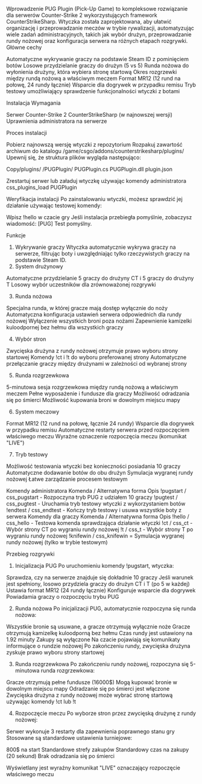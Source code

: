 Wprowadzenie
PUG Plugin (Pick-Up Game) to kompleksowe rozwiązanie dla serwerów Counter-Strike 2 wykorzystujących framework CounterStrikeSharp. Wtyczka została zaprojektowana, aby ułatwić organizację i przeprowadzanie meczów w trybie rywalizacji, automatyzując wiele zadań administracyjnych, takich jak wybór drużyn, przeprowadzanie rundy nożowej oraz konfiguracja serwera na różnych etapach rozgrywki.
Główne cechy

Automatyczne wykrywanie graczy na podstawie Steam ID z pominięciem botów
Losowe przydzielanie graczy do drużyn (5 vs 5)
Runda nożowa do wyłonienia drużyny, która wybiera stronę startową
Okres rozgrzewki między rundą nożową a właściwym meczem
Format MR12 (12 rund na połowę, 24 rundy łącznie)
Wsparcie dla dogrywek w przypadku remisu
Tryb testowy umożliwiający sprawdzenie funkcjonalności wtyczki z botami


Instalacja
Wymagania

Serwer Counter-Strike 2
CounterStrikeSharp (w najnowszej wersji)
Uprawnienia administratora na serwerze

Proces instalacji

Pobierz najnowszą wersję wtyczki z repozytorium
Rozpakuj zawartość archiwum do katalogu /game/csgo/addons/counterstrikesharp/plugins/
Upewnij się, że struktura plików wygląda następująco:

Copy/plugins/
  /PUGPlugin/
    PUGPlugin.cs
    PUGPlugin.dll
    plugin.json

Zrestartuj serwer lub załaduj wtyczkę używając komendy administratora css_plugins_load PUGPlugin

Weryfikacja instalacji
Po zainstalowaniu wtyczki, możesz sprawdzić jej działanie używając testowej komendy:

Wpisz !hello w czacie gry
Jeśli instalacja przebiegła pomyślnie, zobaczysz wiadomość: [PUG] Test pomyślny.


Funkcje
1. Wykrywanie graczy
Wtyczka automatycznie wykrywa graczy na serwerze, filtrując boty i uwzględniając tylko rzeczywistych graczy na podstawie Steam ID.
2. System drużynowy

Automatyczne przydzielanie 5 graczy do drużyny CT i 5 graczy do drużyny T
Losowy wybór uczestników dla zrównoważonej rozgrywki

3. Runda nożowa

Specjalna runda, w której gracze mają dostęp wyłącznie do noży
Automatyczna konfiguracja ustawień serwera odpowiednich dla rundy nożowej
Wyłączenie wszystkich broni poza nożami
Zapewnienie kamizelki kuloodpornej bez hełmu dla wszystkich graczy

4. Wybór stron

Zwycięska drużyna z rundy nożowej otrzymuje prawo wyboru strony startowej
Komendy !ct i !t do wyboru preferowanej strony
Automatyczne przełączanie graczy między drużynami w zależności od wybranej strony

5. Runda rozgrzewkowa

5-minutowa sesja rozgrzewkowa między rundą nożową a właściwym meczem
Pełne wyposażenie i fundusze dla graczy
Możliwość odradzania się po śmierci
Możliwość kupowania broni w dowolnym miejscu mapy

6. System meczowy

Format MR12 (12 rund na połowę, łącznie 24 rundy)
Wsparcie dla dogrywek w przypadku remisu
Automatyczne restarty serwera przed rozpoczęciem właściwego meczu
Wyraźne oznaczenie rozpoczęcia meczu (komunikat "LIVE")

7. Tryb testowy

Możliwość testowania wtyczki bez konieczności posiadania 10 graczy
Automatyczne dodawanie botów do obu drużyn
Symulacja wygranej rundy nożowej
Łatwe zarządzanie procesem testowym


Komendy administratora
Komenda / Alternatywna forma
Opis
!pugstart / css_pugstart - Rozpoczyna tryb PUG z udziałem 10 graczy
!pugtest / css_pugtest - Uruchamia tryb testowy wtyczki z wykorzystaniem botów
!endtest / css_endtest - Kończy tryb testowy i usuwa wszystkie boty z serwera
Komendy dla graczy
Komenda / Alternatywna forma
Opis
!hello / css_hello - Testowa komenda sprawdzająca działanie wtyczki
!ct / css_ct - Wybór strony CT po wygraniu rundy nożowej
!t / css_t - Wybór strony T po wygraniu rundy nożowej
!knifewin / css_knifewin = Symulacja wygranej rundy nożowej (tylko w trybie testowym)

Przebieg rozgrywki
1. Inicjalizacja PUG
Po uruchomieniu komendy !pugstart, wtyczka:

Sprawdza, czy na serwerze znajduje się dokładnie 10 graczy
Jeśli warunek jest spełniony, losowo przydziela graczy do drużyn CT i T (po 5 w każdej)
Ustawia format MR12 (24 rundy łącznie)
Konfiguruje wsparcie dla dogrywek
Powiadamia graczy o rozpoczęciu trybu PUG

2. Runda nożowa
Po inicjalizacji PUG, automatycznie rozpoczyna się runda nożowa:

Wszystkie bronie są usuwane, a gracze otrzymują wyłącznie noże
Gracze otrzymują kamizelkę kuloodporną bez hełmu
Czas rundy jest ustawiony na 1.92 minuty
Zakupy są wyłączone
Na czacie pojawiają się komunikaty informujące o rundzie nożowej
Po zakończeniu rundy, zwycięska drużyna zyskuje prawo wyboru strony startowej

3. Runda rozgrzewkowa
Po zakończeniu rundy nożowej, rozpoczyna się 5-minutowa runda rozgrzewkowa:

Gracze otrzymują pełne fundusze (16000$)
Mogą kupować bronie w dowolnym miejscu mapy
Odradzanie się po śmierci jest włączone
Zwycięska drużyna z rundy nożowej może wybrać stronę startową używając komendy !ct lub !t

4. Rozpoczęcie meczu
Po wyborze stron przez zwycięską drużynę z rundy nożowej:

Serwer wykonuje 3 restarty dla zapewnienia poprawnego stanu gry
Stosowane są standardowe ustawienia turniejowe:

800$ na start
Standardowe strefy zakupów
Standardowy czas na zakupy (20 sekund)
Brak odradzania się po śmierci


Wyświetlany jest wyraźny komunikat "LIVE" oznaczający rozpoczęcie właściwego meczu
